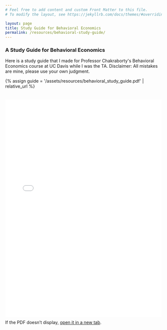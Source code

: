 ```yaml
---
# Feel free to add content and custom Front Matter to this file.
# To modify the layout, see https://jekyllrb.com/docs/themes/#overriding-theme-defaults

layout: page
title: Study Guide for Behavioral Economics
permalink: /resources/behavioral-study-guide/
---
```


<style>
    .pdf {
        width: 100%;
        aspect-ratio: 9 / 16;
    }

    .pdf {
        height: 100%;
        margin: 0;
        padding: 0;
    }

</style>

### A Study Guide for Behavioral Economics

Here is a study guide that I made for Professor Chakraborty's Behavioral Economics course at UC Davis while I was the TA. Disclaimer: All mistakes are mine, please use your own judgment.

{% assign guide = '/assets/resources/behavioral_study_guide.pdf' | relative_url %}

<div style="border:0; padding: 20px 0;">
  <iframe
    src="{{ guide }}"
    width="100%"
    height="700"
    style="border:0;"
    loading="lazy">
  </iframe>
  <p style="margin-top:0.5rem;">
    If the PDF doesn’t display, <a href="{{ guide }}" target="_blank" rel="noopener">open it in a new tab</a>.
  </p>
</div>
